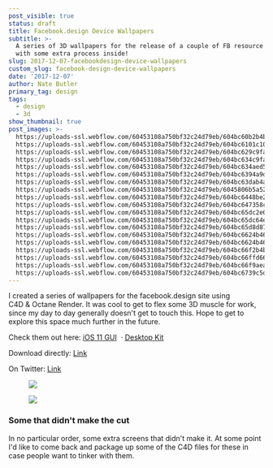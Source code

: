```yaml
---
post_visible: true
status: draft
title: Facebook.design Device Wallpapers
subtitle: >-
  A series of 3D wallpapers for the release of a couple of FB resource packs,
  with some extra process inside!
slug: 2017-12-07-facebookdesign-device-wallpapers
custom_slug: facebook-design-device-wallpapers
date: '2017-12-07'
author: Nate Butler
primary_tag: design
tags:
  - design
  - 3d
show_thumbnail: true
post_images: >-
  https://uploads-ssl.webflow.com/60453108a750bf32c24d79eb/604bc60b2b4bbb5405568859_explorations3_1sfs.jpg;
  https://uploads-ssl.webflow.com/60453108a750bf32c24d79eb/604bc6101c103c9d2416a18e_Mainexplorations3_2export0015.jpg;
  https://uploads-ssl.webflow.com/60453108a750bf32c24d79eb/604bc629c9faa40f65e13fe2_organic_1_12.png;
  https://uploads-ssl.webflow.com/60453108a750bf32c24d79eb/604bc634c9faa4d7b5e13feb_fabric_1.jpg;
  https://uploads-ssl.webflow.com/60453108a750bf32c24d79eb/604bc634aed5e2b47d274a25_geometric_3.jpg;
  https://uploads-ssl.webflow.com/60453108a750bf32c24d79eb/604bc6394a9d305f1aae34bb_organic_3%20(1).jpg;
  https://uploads-ssl.webflow.com/60453108a750bf32c24d79eb/604bc63dab4a9ca1e5948307_primitive_1.jpg;
  https://uploads-ssl.webflow.com/60453108a750bf32c24d79eb/6045806b5a521e063b5bf05d_splash_1.jpg;
  https://uploads-ssl.webflow.com/60453108a750bf32c24d79eb/604bc6448be2898da758376e_splash_2.jpg;
  https://uploads-ssl.webflow.com/60453108a750bf32c24d79eb/604bc647358c451a529efa52_geometric_1.jpg;
  https://uploads-ssl.webflow.com/60453108a750bf32c24d79eb/604bc65dc2e0fa0614c37657_organic_1_3.jpg;
  https://uploads-ssl.webflow.com/60453108a750bf32c24d79eb/604bc65dc64ea247520004f8_organic_1_4.jpg;
  https://uploads-ssl.webflow.com/60453108a750bf32c24d79eb/604bc65d8d872fb9dd03fab5_organic_1_5.jpg;
  https://uploads-ssl.webflow.com/60453108a750bf32c24d79eb/604bc6624b464b35e79f368a_organic_1_9.jpg;
  https://uploads-ssl.webflow.com/60453108a750bf32c24d79eb/604bc6624b464b51a39f368b_organic_1_10.jpg;
  https://uploads-ssl.webflow.com/60453108a750bf32c24d79eb/604bc66f2b4bbb7c7d568892_3_1.jpg;
  https://uploads-ssl.webflow.com/60453108a750bf32c24d79eb/604bc66ffd66351d943873a4_3_2.jpg;
  https://uploads-ssl.webflow.com/60453108a750bf32c24d79eb/604bc66f9aeabaa09db9104f_sf.jpg;
  https://uploads-ssl.webflow.com/60453108a750bf32c24d79eb/604bc6739c5d4fa030db22f3_2_3.jpg
---
```

<p>I created a series of wallpapers for the facebook.design site using C4D&nbsp;&amp;&nbsp;Octane Render. It was cool to get to flex some 3D&nbsp;muscle for work, since my day to day generally doesn't get to touch this. Hope to get to explore this space much further in the future.</p><p>Check them out here:&nbsp;<a href="https://design.facebook.com/toolsandresources/ios-11-iphone-gui/">iOS&nbsp;11 GUI</a> &nbsp;· <a href="">Desktop Kit</a></p><p>Download directly: <a href="https://drive.google.com/file/d/16em0EMSvXmxKbJW1nP1GS25zTOMBPShh/view?usp=sharing">Link</a></p><p>On Twitter:&nbsp;<a href="https://twitter.com/iamnbutler/status/940640473227526144">Link</a></p><figure class="w-richtext-figure-type-image w-richtext-align-fullwidth" style="max-width:1600px"><div><img src="https://uploads-ssl.webflow.com/60453108a750bf32c24d79eb/60457fbe2cf1ba27f2836f77_phone-wp.png" loading="lazy" width="auto" height="auto"></div></figure><figure class="w-richtext-figure-type-image w-richtext-align-fullwidth" style="max-width:1600px"><div><img src="https://uploads-ssl.webflow.com/60453108a750bf32c24d79eb/60457fd7f1535c42d037fbe2_outakes.png" loading="lazy" width="auto" height="auto"></div></figure><h3>Some that didn't make the cut</h3><p>In no particular order, some extra screens that didn't make it. At some point I'd like to come back and package up some of the C4D&nbsp;files for these in case people want to tinker with them.</p>